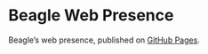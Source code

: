 # Beagle Web Presence

Beagle’s web presence, published on [GitHub Pages](https://RomanLangrehr.github.io/Beagle/branches/0meeting-minutes).